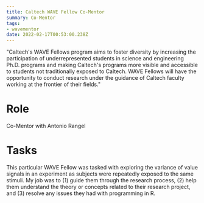 ```yaml
---
title: Caltech WAVE Fellow Co-Mentor
summary: Co-Mentor
tags:
- wavementor
date: 2022-02-17T00:53:00.238Z
---
```


"Caltech's WAVE Fellows program aims to foster diversity by increasing the participation of underrepresented students in science and engineering Ph.D. programs and making Caltech's programs more visible and accessible to students not traditionally exposed to Caltech. WAVE Fellows will have the opportunity to conduct research under the guidance of Caltech faculty working at the frontier of their fields."

Role
======
Co-Mentor with Antonio Rangel

Tasks
======
This particular WAVE Fellow was tasked with exploring the variance of value signals in an experiment as subjects were repeatedly exposed to the same stimuli. My job was to (1) guide them through the research process, (2) help them understand the theory or concepts related to their research project, and (3) resolve any issues they had with programming in R.